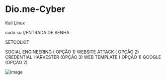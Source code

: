 # Dio.me-Cyber
Kali Linux

sudo su
//ENTRADA DE SENHA

SETOOLKIT

SOCIAL ENGINEERING ( OPÇÃO 1)
WEBSITE ATTACK ( OPÇÃO 2)
CREDENTIAL HARVESTER (OPÇÃO 3)
WEB TEMPLATE ( OPÇÃO 1)
GOOGLE (OPÇÃO 2)

![image](https://github.com/user-attachments/assets/c457333b-ee77-4784-9055-65d376afaec8)
